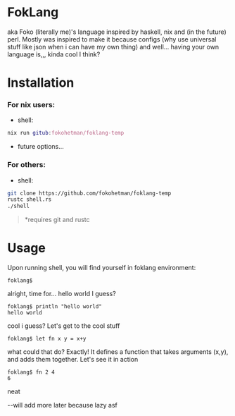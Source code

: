 # FokLang
aka Foko (literally me)'s language inspired by haskell, nix and (in the future) perl. Mostly was inspired to make it because configs (why use universal stuff like json when i can have my own thing) and well... having your own language is,,, kinda cool I think?

# Installation
### For nix users:
* shell:
```nix
nix run gitub:fokohetman/foklang-temp
```
* future options...
### For others:
* shell:
```sh
git clone https://github.com/fokohetman/foklang-temp
rustc shell.rs
./shell
```
> *requires git and rustc

# Usage
Upon running shell, you will find yourself in foklang environment:
```
foklang$ 
```

alright, time for... hello world I guess?
```
foklang$ println "hello world"
hello world
```
cool i guess? Let's get to the cool stuff
```
foklang$ let fn x y = x+y
```
what could that do? Exactly! It defines a function that takes arguments (x,y), and adds them together.
Let's see it in action
```
foklang$ fn 2 4
6
```
neat


--will add more later because lazy asf
